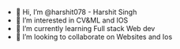 - 👋 Hi, I’m @harshit078 - Harshit Singh
- 👀 I’m interested in CV&ML and IOS 
- 🌱 I’m currently learning Full stack Web dev
- 💞️ I’m looking to collaborate on Websites and Ios

<!---
harshit078/harshit078 is a ✨ special ✨ repository because its `README.md` (this file) appears on your GitHub profile.
You can click the Preview link to take a look at your changes.
--->
